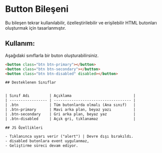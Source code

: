 # Button Bileşeni

Bu bileşen tekrar kullanılabilir, özelleştirilebilir ve erişilebilir HTML butonları oluşturmak için tasarlanmıştır.

## Kullanım:

Aşağıdaki sınıflarla bir buton oluşturabilirsiniz. 

```html
<button class="btn btn-primary"></button>
<button class="btn btn-secondary"></button>
<button class="btn btn-disabled" disabled></button>

## Desteklenen Sınıflar


| Sınıf Adı         | Açıklama                            |
| ----------------- | ----------------------------------- |
| .btn              | Tüm butonlarda olmalı (Ana sınıf)   |
| .btn-primary      | Mavi arka plan, beyaz yazı          |
| .btn-secondary    | Gri arka plan, beyaz yaz            |
| .btn-disabled     | Açık gri, tıklanamaz                |

## JS Özellikleri 

- Tıklanınca uyarı verir ("alert") | Devre dışı bırakıldı.
- disabled butonlara event uygulanmaz,
- Geliştirme süreci devam ediyor.
